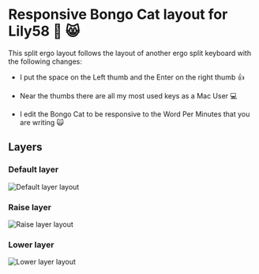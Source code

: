 # Responsive Bongo Cat layout for Lily58 :drum: :smile_cat:

This split ergo layout follows the layout of another ergo split keyboard with the following changes:

* I put the space on the Left thumb and the Enter on the right thumb :thumbsup:

* Near the thumbs there are all my most used keys as a Mac User :computer:

* I edit the Bongo Cat to be responsive to the Word Per Minutes that you are writing :scream_cat:

## Layers

### Default layer

![Default layer layout](https://i.imgur.com/padJXr2.png)

### Raise layer

![Raise layer layout](https://i.imgur.com/iqQDUXD.png)

### Lower layer

![Lower layer layout](https://i.imgur.com/EzNU2hq.png)